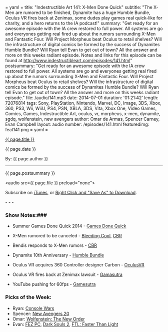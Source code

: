 = yaml =
title: "Indestructible Art 141: X-Men Done Quick"
subtitle: "The X-Men are rumored to be finished, Dynamite has a huge Humble Bundle, Oculus VR fires back at Zenimax, some dudes play games real quick-like for charity, and a hero returns to the IA podcast!"
summary: "Get ready for an awesome episode with the IA crew restored to full power. All systems are go and everyones getting real fired up about the rumors surrounding X-Men and Fantastic Four. Will Project Morpheus beat Oculus to retail shelves? Will the infrastructure of digital comics be formed by the success of Dynamites Humble Bundle? Will Ryan tell Evan to get out of town? All the answer and more on this weeks radiant episode. Notes and links for this episode can be found at http://www.indestructibleart.com/episodes/141.html"
postsummary: "Get ready for an awesome episode with the IA crew restored to full power. All systems are go and everyones getting real fired up about the rumors surrounding X-Men and Fantastic Four. Will Project Morpheus beat Oculus to retail shelves? Will the infrastructure of digital comics be formed by the success of Dynamites Humble Bundle? Will Ryan tell Evan to get out of town? All the answer and more on this weeks radiant episode."
file: /audio/141.mp3
date: 2014-07-01
duration: '01:21:42'
length: 72076814
tags: Sony, PlayStation, Nintendo, Marvel, DC, Image, 3DS, Xbox, 360, PS3, Wii, WiiU, PS4, PSN, XBLA, 3DS, Vita, Xbox One, Video Games, Comics, Games, Indestructible Art, oculus, vr, morpheus, x-men, dynamite, sgdq, wolfenstein, new avengers
author: Omar de Armas, Spencer Carney, Evan Campbell
layout: audio
number: /episodes/141.html
featuredimg: feat141.png
= yaml =

<a href="{{ page.url }}" class='postTitleLink'><p class='postTitle'>{{ page.title }}</p></a>
<p class='postPublished'>{{ page.date }}</p>
<p class='postAuthor'>By: {{ page.author }}</p>
<hr>

<p class='podcastSummary'>{{ page.postsummary }}</p>

<audio src={{ page.file }} preload="none"></audio>
<p class='subLinks'>Subscribe on <a href='http://bit.ly/iapodcast'>iTunes</a>, or <a href={{ page.file }}>Right Click and "Save As" to Download</a>.</p>
- - -

### Show Notes:###
* Summer Games Done Quick 2014 - [Games Done Quick](http://gamesdonequick.com)

* X-Men rumored to be canceled - [Bleeding Cool](http://www.bleedingcool.com/2014/06/24/rumour-smackdown-marvel-not-to-cancel-x-men-as-far-as-i-can-ascertain/), [CBR](http://community.comicbookresources.com/showthread.php?7464-Get-ready-to-say-goodbye-to-the-X-Men)

* Bendis responds to X-Men rumors - [CBR](http://www.comicbookresources.com/?page=article&id=53682)

* Dynamite 10th Anniversary - [Humble Bundle](https://www.humblebundle.com/books)

* Oculus VR acquires 360 Controller designer Carbon - [OculusVR](http://www.oculusvr.com/blog/oculus-agrees-to-acquire-carbon-design-team/)

* Oculus VR fires back at Zenimax lawsuit - [Gamasutra](http://www.gamasutra.com/view/news/219716/Oculus_refutes_claims_in_Zenimax_lawsuit_and_demands_trial_by_jury.php)

* YouTube pushing for 60fps - [Gamesutra](http://www.gamasutra.com/view/news/219804/YouTube_using_video_games_to_promote_new_60fps_support.php)

### Picks of the Week: ###
* Ryan: [Console Wars](http://www.amazon.com/Console-Wars-Nintendo-Defined-Generation/dp/0062276697/ref=sr_1_1?s=books&ie=UTF8&qid=1404258722&sr=1-1&keywords=the+console+wars)
* Spencer: [New Avengers 20](http://marvel.com/comics/issue/48790/new_avengers_2013_20)
* Omar: [Wolfenstein: The New Order](http://www.amazon.com/Wolfenstein-The-New-Order-PlayStation-4/dp/B00DHF39KS)
* Evan: [FEZ PC](http://store.steampowered.com/video/224760), [Dark Souls 2](http://smile.amazon.com/Dark-Souls-II-Playstation-3/dp/B006YDPU48/ref=sr_1_1?s=videogames&ie=UTF8&qid=1404258000&sr=1-1&keywords=dark+souls+2), [FTL: Faster Than Light](http://store.steampowered.com/app/212680/)
